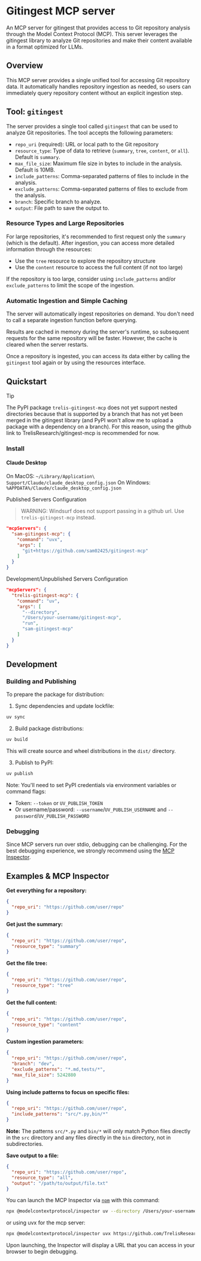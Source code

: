 # Gitingest MCP server

An MCP server for gitingest that provides access to Git repository analysis through the Model Context Protocol (MCP). This server leverages the gitingest library to analyze Git repositories and make their content available in a format optimized for LLMs.

## Overview

This MCP server provides a single unified tool for accessing Git repository data. It automatically handles repository ingestion as needed, so users can immediately query repository content without an explicit ingestion step.

## Tool: `gitingest`

The server provides a single tool called `gitingest` that can be used to analyze Git repositories. The tool accepts the following parameters:

- `repo_uri` (required): URL or local path to the Git repository
- `resource_type`: Type of data to retrieve (`summary`, `tree`, `content`, or `all`). Default is `summary`.
- `max_file_size`: Maximum file size in bytes to include in the analysis. Default is 10MB.
- `include_patterns`: Comma-separated patterns of files to include in the analysis.
- `exclude_patterns`: Comma-separated patterns of files to exclude from the analysis.
- `branch`: Specific branch to analyze.
- `output`: File path to save the output to.

### Resource Types and Large Repositories

For large repositories, it's recommended to first request only the `summary` (which is the default). After ingestion, you can access more detailed information through the resources:

- Use the `tree` resource to explore the repository structure
- Use the `content` resource to access the full content (if not too large)

If the repository is too large, consider using `include_patterns` and/or `exclude_patterns` to limit the scope of the ingestion.

### Automatic Ingestion and Simple Caching

The server will automatically ingest repositories on demand. You don't need to call a separate ingestion function before querying.

Results are cached in memory during the server's runtime, so subsequent requests for the same repository will be faster. However, the cache is cleared when the server restarts.

Once a repository is ingested, you can access its data either by calling the `gitingest` tool again or by using the resources interface.

## Quickstart
>[!TIP]
> The PyPI package `trelis-gitingest-mcp` does not yet support nested directories because that is supported by a branch that has not yet been merged in the gitingest library (and PyPI won't allow me to upload a package with a dependency on a branch). For this reason, using the github link to TrelisResearch/gitingest-mcp is recommended for now.

### Install

#### Claude Desktop

On MacOS: `~/Library/Application\ Support/Claude/claude_desktop_config.json`
On Windows: `%APPDATA%/Claude/claude_desktop_config.json`

Published Servers Configuration
> WARNING: Windsurf does not support passing in a github url. Use `trelis-gitingest-mcp` instead.
```json
"mcpServers": {
  "sam-gitingest-mcp": {
    "command": "uvx",
    "args": [
      "git+https://github.com/sam02425/gitingest-mcp"
    ]
  }
}
```

Development/Unpublished Servers Configuration
```json
"mcpServers": {
  "trelis-gitingest-mcp": {
    "command": "uv",
    "args": [
      "--directory",
      "/Users/your-username/gitingest-mcp",
      "run",
      "sam-gitingest-mcp"
    ]
  }
}
```

## Development

### Building and Publishing

To prepare the package for distribution:

1. Sync dependencies and update lockfile:
```bash
uv sync
```

2. Build package distributions:
```bash
uv build
```

This will create source and wheel distributions in the `dist/` directory.

3. Publish to PyPI:
```bash
uv publish
```

Note: You'll need to set PyPI credentials via environment variables or command flags:
- Token: `--token` or `UV_PUBLISH_TOKEN`
- Or username/password: `--username`/`UV_PUBLISH_USERNAME` and `--password`/`UV_PUBLISH_PASSWORD`

### Debugging

Since MCP servers run over stdio, debugging can be challenging. For the best debugging
experience, we strongly recommend using the [MCP Inspector](https://github.com/modelcontextprotocol/inspector).

## Examples & MCP Inspector

**Get everything for a repository:**
```json
{
  "repo_uri": "https://github.com/user/repo"
}
```

**Get just the summary:**
```json
{
  "repo_uri": "https://github.com/user/repo",
  "resource_type": "summary"
}
```

**Get the file tree:**
```json
{
  "repo_uri": "https://github.com/user/repo",
  "resource_type": "tree"
}
```

**Get the full content:**
```json
{
  "repo_uri": "https://github.com/user/repo",
  "resource_type": "content"
}
```

**Custom ingestion parameters:**
```json
{
  "repo_uri": "https://github.com/user/repo",
  "branch": "dev",
  "exclude_patterns": "*.md,tests/*",
  "max_file_size": 5242880
}
```

**Using include patterns to focus on specific files:**
```json
{
  "repo_uri": "https://github.com/user/repo",
  "include_patterns": "src/*.py,bin/*"
}
```

**Note:** The patterns `src/*.py` and `bin/*` will only match Python files directly in the `src` directory and any files directly in the `bin` directory, not in subdirectories.

**Save output to a file:**
```json
{
  "repo_uri": "https://github.com/user/repo",
  "resource_type": "all",
  "output": "/path/to/output/file.txt"
}
```


You can launch the MCP Inspector via [`npm`](https://docs.npmjs.com/downloading-and-installing-node-js-and-npm) with this command:

```bash
npx @modelcontextprotocol/inspector uv --directory /Users/your-username/trelis-gitingest-mcp run trelis-gitingest-mcp
```

or using uvx for the mcp server:
```bash
npx @modelcontextprotocol/inspector uvx https://github.com/TrelisResearch/gitingest-mcp.git
```

Upon launching, the Inspector will display a URL that you can access in your browser to begin debugging.
